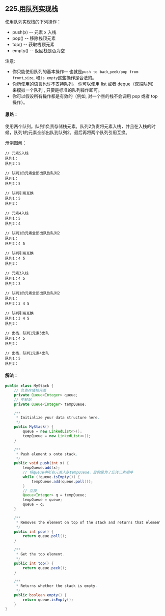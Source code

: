 ## 225.[用队列实现栈](https://leetcode-cn.com/problems/implement-stack-using-queues/)
使用队列实现栈的下列操作：

* push(x) -- 元素 x 入栈
* pop() -- 移除栈顶元素
* top() -- 获取栈顶元素
* empty() -- 返回栈是否为空

注意:

* 你只能使用队列的基本操作-- 也就是`push to back`,`peek/pop from front`,`size`, 和`is empty`这些操作是合法的。
* 你所使用的语言也许不支持队列。 你可以使用 list 或者 deque（双端队列）来模拟一个队列 , 只要是标准的队列操作即可。
* 你可以假设所有操作都是有效的（例如, 对一个空的栈不会调用 pop 或者 top 操作）。

#### 思路：
使用两个队列。队列1负责存储栈元素，队列2负责将元素入栈，并且在入栈的时候，队列1的元素全部出队到队列2。最后再将两个队列引用互换。

示例图解：
```
// 元素5入栈
队列1：
队列2：5

// 队列1的元素全部出队到队列2
队列1：
队列2：5

// 队列引用互换
队列1：5
队列2：
```
```
// 元素4入栈
队列1：5
队列2：4

// 队列1的元素全部出队到队列2
队列1：
队列2：4 5

// 队列引用互换
队列1：4 5
队列2：
```
```
// 元素3入栈
队列1：4 5
队列2：3

// 队列1的元素全部出队到队列2
队列1：
队列2：3 4 5

// 队列引用互换
队列1：3 4 5
队列2：
```
```
// 出栈，队列1元素3出队
队列1：4 5
队列2：
```
```
// 出栈，队列1元素4出队
队列1：5
队列2：
```

#### 解法：
```Java
public class MyStack {
    // 负责存储栈元素
    private Queue<Integer> queue;
    // 中转站
    private Queue<Integer> tempQueue;

    /**
     * Initialize your data structure here.
     */
    public MyStack() {
        queue = new LinkedList<>();
        tempQueue = new LinkedList<>();
    }

    /**
     * Push element x onto stack.
     */
    public void push(int x) {
        tempQueue.add(x);
        // 将queue中所有元素入队tempQueue，目的是为了反转元素顺序
        while (!queue.isEmpty()) {
            tempQueue.add(queue.poll());
        }
        // 互换
        Queue<Integer> q = tempQueue;
        tempQueue = queue;
        queue = q;
    }

    /**
     * Removes the element on top of the stack and returns that element.
     */
    public int pop() {
        return queue.poll();
    }

    /**
     * Get the top element.
     */
    public int top() {
        return queue.peek();
    }

    /**
     * Returns whether the stack is empty.
     */
    public boolean empty() {
        return queue.isEmpty();
    }
}
```
